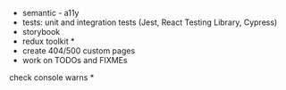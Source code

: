 - semantic - a11y
- tests: unit and integration tests (Jest, React Testing Library, Cypress)
- storybook
- redux toolkit *
- create 404/500 custom pages
- work on TODOs and FIXMEs

check console warns *
